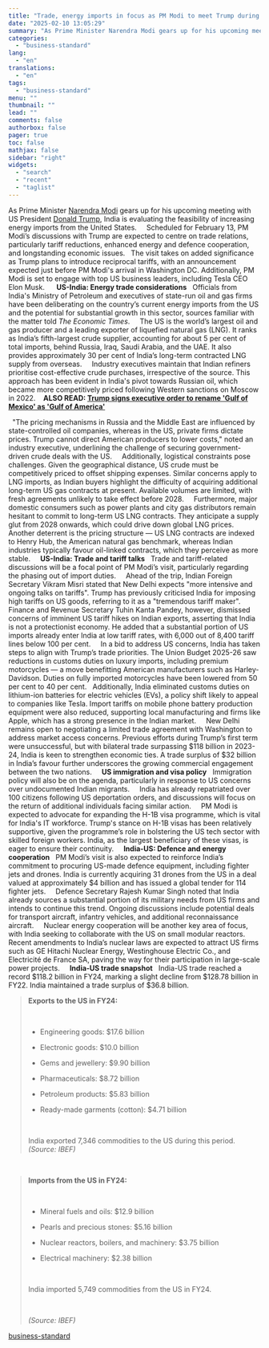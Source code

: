 ```yaml
---
title: "Trade, energy imports in focus as PM Modi to meet Trump during key US visit"
date: "2025-02-10 13:05:29"
summary: "As Prime Minister Narendra Modi gears up for his upcoming meeting with US President Donald Trump, India is evaluating the feasibility of increasing energy imports from the United States. Scheduled for February 13, PM Modi’s discussions with Trump are expected to centre on trade relations, particularly tariff reductions, enhanced energy..."
categories:
  - "business-standard"
lang:
  - "en"
translations:
  - "en"
tags:
  - "business-standard"
menu: ""
thumbnail: ""
lead: ""
comments: false
authorbox: false
pager: true
toc: false
mathjax: false
sidebar: "right"
widgets:
  - "search"
  - "recent"
  - "taglist"
---
```


As Prime Minister [Narendra Modi](https://www.business-standard.com/about/who-is-narendra-modi) gears up for his upcoming meeting with US President [Donald Trump](https://www.business-standard.com/about/who-is-donald-trump), India is evaluating the feasibility of increasing energy imports from the United States.  
 
Scheduled for February 13, PM Modi’s discussions with Trump are expected to centre on trade relations, particularly tariff reductions, enhanced energy and defence cooperation, and longstanding economic issues.
 
The visit takes on added significance as Trump plans to introduce reciprocal tariffs, with an announcement expected just before PM Modi's arrival in Washington DC. Additionally, PM Modi is set to engage with top US business leaders, including Tesla CEO Elon Musk.   
 
**US-India: Energy trade considerations**
 
Officials from India's Ministry of Petroleum and executives of state-run oil and gas firms have been deliberating on the country’s current energy imports from the US and the potential for substantial growth in this sector, sources familiar with the matter told *The Economic Times*.  
 
The US is the world’s largest oil and gas producer and a leading exporter of liquefied natural gas (LNG). It ranks as India’s fifth-largest crude supplier, accounting for about 5 per cent of total imports, behind Russia, Iraq, Saudi Arabia, and the UAE. It also provides approximately 30 per cent of India’s long-term contracted LNG supply from overseas.  
 
Industry executives maintain that Indian refiners prioritise cost-effective crude purchases, irrespective of the source. This approach has been evident in India's pivot towards Russian oil, which became more competitively priced following Western sanctions on Moscow in 2022.   
**ALSO READ: [Trump signs executive order to rename 'Gulf of Mexico' as 'Gulf of America'](/world-news/donald-trump-signs-executive-order-rename-gulf-of-mexico-gulf-of-america-125021000097_1.html)**

 
"The pricing mechanisms in Russia and the Middle East are influenced by state-controlled oil companies, whereas in the US, private firms dictate prices. Trump cannot direct American producers to lower costs," noted an industry executive, underlining the challenge of securing government-driven crude deals with the US.  
 
Additionally, logistical constraints pose challenges. Given the geographical distance, US crude must be competitively priced to offset shipping expenses. Similar concerns apply to LNG imports, as Indian buyers highlight the difficulty of acquiring additional long-term US gas contracts at present. Available volumes are limited, with fresh agreements unlikely to take effect before 2028.  
 
Furthermore, major domestic consumers such as power plants and city gas distributors remain hesitant to commit to long-term US LNG contracts. They anticipate a supply glut from 2028 onwards, which could drive down global LNG prices. Another deterrent is the pricing structure — US LNG contracts are indexed to Henry Hub, the American natural gas benchmark, whereas Indian industries typically favour oil-linked contracts, which they perceive as more stable.  
 
**US-India: Trade and tariff talks**
 
Trade and tariff-related discussions will be a focal point of PM Modi’s visit, particularly regarding the phasing out of import duties.  
 
Ahead of the trip, Indian Foreign Secretary Vikram Misri stated that New Delhi expects "more intensive and ongoing talks on tariffs". Trump has previously criticised India for imposing high tariffs on US goods, referring to it as a "tremendous tariff maker".  
 
Finance and Revenue Secretary Tuhin Kanta Pandey, however, dismissed concerns of imminent US tariff hikes on Indian exports, asserting that India is not a protectionist economy. He added that a substantial portion of US imports already enter India at low tariff rates, with 6,000 out of 8,400 tariff lines below 100 per cent.  
 
In a bid to address US concerns, India has taken steps to align with Trump’s trade priorities. The Union Budget 2025-26 saw reductions in customs duties on luxury imports, including premium motorcycles — a move benefitting American manufacturers such as Harley-Davidson. Duties on fully imported motorcycles have been lowered from 50 per cent to 40 per cent.
 
Additionally, India eliminated customs duties on lithium-ion batteries for electric vehicles (EVs), a policy shift likely to appeal to companies like Tesla. Import tariffs on mobile phone battery production equipment were also reduced, supporting local manufacturing and firms like Apple, which has a strong presence in the Indian market.  
 
New Delhi remains open to negotiating a limited trade agreement with Washington to address market access concerns. Previous efforts during Trump’s first term were unsuccessful, but with bilateral trade surpassing $118 billion in 2023-24, India is keen to strengthen economic ties. A trade surplus of $32 billion in India’s favour further underscores the growing commercial engagement between the two nations.  
 
**US immigration and visa policy**
 
Immigration policy will also be on the agenda, particularly in response to US concerns over undocumented Indian migrants.  
 
India has already repatriated over 100 citizens following US deportation orders, and discussions will focus on the return of additional individuals facing similar action.  
 
PM Modi is expected to advocate for expanding the H-1B visa programme, which is vital for India's IT workforce. Trump's stance on H-1B visas has been relatively supportive, given the programme’s role in bolstering the US tech sector with skilled foreign workers. India, as the largest beneficiary of these visas, is eager to ensure their continuity.  
 
**India-US: Defence and energy cooperation**
 
PM Modi’s visit is also expected to reinforce India’s commitment to procuring US-made defence equipment, including fighter jets and drones. India is currently acquiring 31 drones from the US in a deal valued at approximately $4 billion and has issued a global tender for 114 fighter jets.  
 
Defence Secretary Rajesh Kumar Singh noted that India already sources a substantial portion of its military needs from US firms and intends to continue this trend. Ongoing discussions include potential deals for transport aircraft, infantry vehicles, and additional reconnaissance aircraft.  
 
Nuclear energy cooperation will be another key area of focus, with India seeking to collaborate with the US on small modular reactors. Recent amendments to India’s nuclear laws are expected to attract US firms such as GE Hitachi Nuclear Energy, Westinghouse Electric Co., and Electricité de France SA, paving the way for their participation in large-scale power projects.  
 
**India-US trade snapshot**
 
India-US trade reached a record $118.2 billion in FY24, marking a slight decline from $128.78 billion in FY22. India maintained a trade surplus of $36.8 billion.  
 
> **Exports to the US in FY24:**
> 
>  
> 
> - Engineering goods: $17.6 billion
> 
> - Electronic goods: $10.0 billion
> 
> - Gems and jewellery: $9.90 billion
> 
> - Pharmaceuticals: $8.72 billion
> 
> - Petroleum products: $5.83 billion
> 
> - Ready-made garments (cotton): $4.71 billion
> 
>  
> 
> India exported 7,346 commodities to the US during this period.    *(Source: IBEF)*


 
> **Imports from the US in FY24:**
> 
>  
> 
> - Mineral fuels and oils: $12.9 billion
> 
> - Pearls and precious stones: $5.16 billion
> 
> - Nuclear reactors, boilers, and machinery: $3.75 billion
> 
> - Electrical machinery: $2.38 billion
> 
>  
> 
> India imported 5,749 commodities from the US in FY24.
> 
>  
> 
> *(Source: IBEF)*

[business-standard](https://www.business-standard.com/external-affairs-defence-security/news/donald-trump-pm-modi-us-visit-trade-energy-import-us-tariffs-defence-musk-125021000276_1.html)
